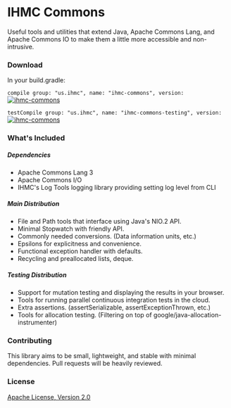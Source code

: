 IHMC Commons
============

Useful tools and utilities that extend Java, Apache Commons Lang, and Apache Commons IO to make them a little more accessible and non-intrusive.

### Download

In your build.gradle:

`compile group: "us.ihmc", name: "ihmc-commons", version: `
[ ![ihmc-commons](https://api.bintray.com/packages/ihmcrobotics/maven-release/ihmc-commons/images/download.svg) ](https://bintray.com/ihmcrobotics/maven-release/ihmc-commons/_latestVersion)

`testCompile group: "us.ihmc", name: "ihmc-commons-testing", version: `
[ ![ihmc-commons](https://api.bintray.com/packages/ihmcrobotics/maven-release/ihmc-commons/images/download.svg) ](https://bintray.com/ihmcrobotics/maven-release/ihmc-commons/_latestVersion)

### What's Included

##### Dependencies

- Apache Commons Lang 3
- Apache Commons I/O
- IHMC's Log Tools logging library providing setting log level from CLI

##### Main Distribution

- File and Path tools that interface using Java's NIO.2 API.
- Minimal Stopwatch with friendly API.
- Commonly needed conversions. (Data information units, etc.)
- Epsilons for explicitness and convenience.
- Functional exception handler with defaults.
- Recycling and preallocated lists, deque.

##### Testing Distribution

- Support for mutation testing and displaying the results in your browser.
- Tools for running parallel continuous integration tests in the cloud.
- Extra assertions. (assertSerializable, assertExceptionThrown, etc.)
- Tools for allocation testing. (Filtering on top of google/java-allocation-instrumenter)

### Contributing

This library aims to be small, lightweight, and stable with minimal dependencies. Pull requests will be heavily reviewed.

### License

[Apache License, Version 2.0](http://www.apache.org/licenses/LICENSE-2.0)
